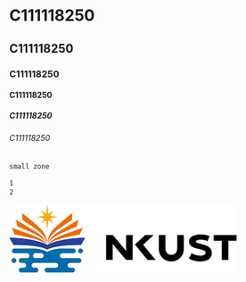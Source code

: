 # C111118250
## C111118250
### C111118250
#### C111118250
##### C111118250
###### C111118250

`small zone`

```big zone
1
2
```

![NKUST](nkust.png "NKUST")
